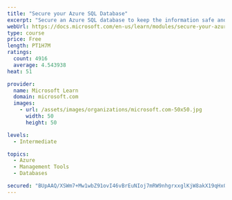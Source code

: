 ```yaml
---
title: "Secure your Azure SQL Database"
excerpt: "Secure an Azure SQL database to keep the information safe and diagnose potential security concerns as they happen."
webUrl: https://docs.microsoft.com/en-us/learn/modules/secure-your-azure-sql-database/
type: course
price: Free
length: PT1H7M
ratings:
  count: 4916
  average: 4.543938
heat: 51

provider:
  name: Microsoft Learn
  domain: microsoft.com
  images:
    - url: /assets/images/organizations/microsoft.com-50x50.jpg
      width: 50
      height: 50

levels:
  - Intermediate

topics:
  - Azure
  - Management Tools
  - Databases

secured: "BUpAAQ/XSWm7+Mw1wbZ91ovI46vBrEuNIoj7mRW9nhgrxxglKjW8akX19qHx0ntJZlCvqkYMS46CnsES9gz9R9jv7DAv5EtwqfYo6ZWVD4Rt0h+2i11eBYdlEZZazwdNgjbHLgOvvvycZWUvnUq0tqfE8Sx7SPOExMTyD4HRrgQWC2yMV2ICS+b2CwE5j334f0thyvRPU39CcnusK8ycn/KAV3o2WRbZHnDbD8Y4IJ7C9gd6s2QOQ9KcLUrYy0DLXgMFG5HSplT9NjeZAJsBByv2GZ1GN7pjg7LCRgO/gzPFNilfSyaExkhx/qwYtmNrWdnpIxIBkyTZAb9WvVCpRhflHdZWnGFUGQC4ddCpCSC2kJB9iNWuhT6vPgMhcRBFge+qbm3pxhAqC6rEkw5wFjfWBOTVYaJ5q4IEwQGYfM8=;b2ZqgKuIfsiCShjvdFsxig=="
---
```


